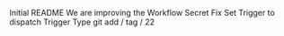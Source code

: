 Initial README
We are improving the Workflow
Secret Fix
Set Trigger to dispatch
Trigger Type
git add / tag / 22